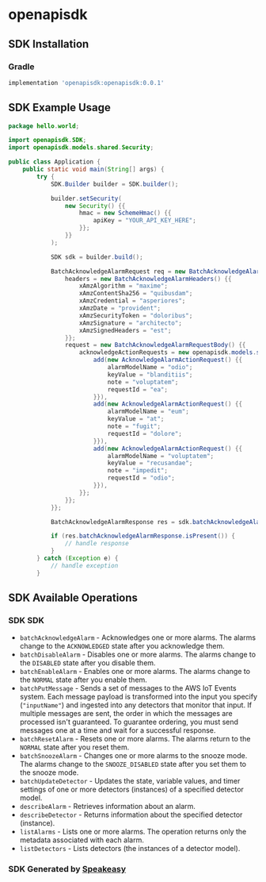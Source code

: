 # openapisdk

<!-- Start SDK Installation -->
## SDK Installation

### Gradle

```groovy
implementation 'openapisdk:openapisdk:0.0.1'
```
<!-- End SDK Installation -->

## SDK Example Usage
<!-- Start SDK Example Usage -->
```java
package hello.world;

import openapisdk.SDK;
import openapisdk.models.shared.Security;

public class Application {
    public static void main(String[] args) {
        try {
            SDK.Builder builder = SDK.builder();

            builder.setSecurity(
                new Security() {{
                    hmac = new SchemeHmac() {{
                        apiKey = "YOUR_API_KEY_HERE";
                    }};
                }}
            );

            SDK sdk = builder.build();

            BatchAcknowledgeAlarmRequest req = new BatchAcknowledgeAlarmRequest() {{
                headers = new BatchAcknowledgeAlarmHeaders() {{
                    xAmzAlgorithm = "maxime";
                    xAmzContentSha256 = "quibusdam";
                    xAmzCredential = "asperiores";
                    xAmzDate = "provident";
                    xAmzSecurityToken = "doloribus";
                    xAmzSignature = "architecto";
                    xAmzSignedHeaders = "est";
                }};
                request = new BatchAcknowledgeAlarmRequestBody() {{
                    acknowledgeActionRequests = new openapisdk.models.shared.AcknowledgeAlarmActionRequest[]() {{
                        add(new AcknowledgeAlarmActionRequest() {{
                            alarmModelName = "odio";
                            keyValue = "blanditiis";
                            note = "voluptatem";
                            requestId = "ea";
                        }}),
                        add(new AcknowledgeAlarmActionRequest() {{
                            alarmModelName = "eum";
                            keyValue = "at";
                            note = "fugit";
                            requestId = "dolore";
                        }}),
                        add(new AcknowledgeAlarmActionRequest() {{
                            alarmModelName = "voluptatem";
                            keyValue = "recusandae";
                            note = "impedit";
                            requestId = "odio";
                        }}),
                    }};
                }};
            }};

            BatchAcknowledgeAlarmResponse res = sdk.batchAcknowledgeAlarm(req);

            if (res.batchAcknowledgeAlarmResponse.isPresent()) {
                // handle response
            }
        } catch (Exception e) {
            // handle exception
        }
```
<!-- End SDK Example Usage -->

<!-- Start SDK Available Operations -->
## SDK Available Operations

### SDK SDK

* `batchAcknowledgeAlarm` - Acknowledges one or more alarms. The alarms change to the <code>ACKNOWLEDGED</code> state after you acknowledge them.
* `batchDisableAlarm` - Disables one or more alarms. The alarms change to the <code>DISABLED</code> state after you disable them.
* `batchEnableAlarm` - Enables one or more alarms. The alarms change to the <code>NORMAL</code> state after you enable them.
* `batchPutMessage` - Sends a set of messages to the AWS IoT Events system. Each message payload is transformed into the input you specify (<code>"inputName"</code>) and ingested into any detectors that monitor that input. If multiple messages are sent, the order in which the messages are processed isn't guaranteed. To guarantee ordering, you must send messages one at a time and wait for a successful response.
* `batchResetAlarm` - Resets one or more alarms. The alarms return to the <code>NORMAL</code> state after you reset them.
* `batchSnoozeAlarm` - Changes one or more alarms to the snooze mode. The alarms change to the <code>SNOOZE_DISABLED</code> state after you set them to the snooze mode.
* `batchUpdateDetector` - Updates the state, variable values, and timer settings of one or more detectors (instances) of a specified detector model.
* `describeAlarm` - Retrieves information about an alarm.
* `describeDetector` - Returns information about the specified detector (instance).
* `listAlarms` - Lists one or more alarms. The operation returns only the metadata associated with each alarm.
* `listDetectors` - Lists detectors (the instances of a detector model).

<!-- End SDK Available Operations -->

### SDK Generated by [Speakeasy](https://docs.speakeasyapi.dev/docs/using-speakeasy/client-sdks)
